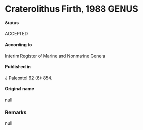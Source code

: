Craterolithus Firth, 1988 GENUS
=======

#### Status
ACCEPTED

#### According to
Interim Register of Marine and Nonmarine Genera

#### Published in
J Paleontol 62 (6): 854.

#### Original name
null

### Remarks
null